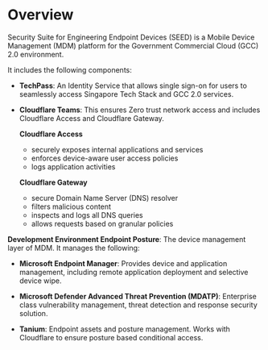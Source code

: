 # Overview

Security Suite for Engineering Endpoint Devices (SEED) is a Mobile Device Management (MDM) platform for the Government Commercial Cloud (GCC) 2.0 environment.  

It includes the following components:

- **TechPass**: An Identity Service that allows single sign-on for users to seamlessly access Singapore Tech Stack and GCC 2.0 services.

- **Cloudflare Teams**:  This ensures Zero trust network access and includes Cloudflare Access and Cloudflare Gateway.

  **Cloudflare Access**  
	- securely exposes internal applications and services
	- enforces device-aware user access policies
	- logs application activities

  **Cloudflare Gateway**
  - secure Domain Name Server (DNS) resolver
  - filters malicious content
  - inspects and logs all DNS queries
  - allows requests based on granular policies

**Development Environment Endpoint Posture**: The device management layer of MDM. It manages the following:

- **Microsoft Endpoint Manager**: Provides device and application management, including remote application deployment and selective device wipe.

- **Microsoft Defender Advanced Threat Prevention (MDATP)**: Enterprise class vulnerability management, threat detection and response security solution.

- **Tanium**: Endpoint assets and posture management. Works with Cloudflare to ensure posture based conditional access.
